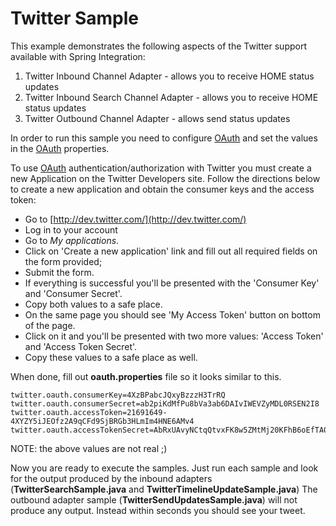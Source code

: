 Twitter Sample
==============

This example demonstrates the following aspects of the Twitter support available with Spring Integration:

1. Twitter Inbound Channel Adapter - allows you to receive HOME status updates
2. Twitter Inbound Search Channel Adapter - allows you to receive HOME status updates
3. Twitter Outbound Channel Adapter - allows send status updates

In order to run this sample you need to configure [OAuth][] and set the values in the [OAuth][] properties.

To use [OAuth][] authentication/authorization with Twitter you must create a new Application on the Twitter Developers site. 
Follow the directions below to create a new application and obtain the consumer keys and the access token:

* Go to [http://dev.twitter.com/](http://dev.twitter.com/)
* Log in to your account
* Go to *My applications*. 
* Click on 'Create a new application' link and fill out all required fields on the form provided; 
* Submit the form. 
* If everything is successful you'll be presented with the 'Consumer Key' and 'Consumer Secret'. 
* Copy both values to a safe place.
* On the same page you should see 'My Access Token' button on bottom of the page. 
* Click on it and you'll be presented with two more values: 'Access Token' and 'Access Token Secret'. 
* Copy these values to a safe place as well.

When done, fill out **oauth.properties** file so it looks similar to this.

	twitter.oauth.consumerKey=4XzBPabcJQxyBzzzH3TrRQ
	twitter.oauth.consumerSecret=ab2piKdMfPu8bVa3ab6DAIvIWEVZyMDL0RSEN2I8
	twitter.oauth.accessToken=21691649-4XYZY5iJEOfz2A9qCFd9SjBRGb3HLmIm4HNE6AMv4
	twitter.oauth.accessTokenSecret=AbRxUAvyNCtqQtvxFK8w5ZMtMj20KFhB6oEfTA0

NOTE: the above values are not real ;)

Now you are ready to execute the samples. Just run each sample and look for the output produced by the inbound adapters (**TwitterSearchSample.java** and **TwitterTimelineUpdateSample.java**)
The outbound adapter sample (**TwitterSendUpdatesSample.java**) will not produce any output. Instead within seconds you should see your tweet.

[OAuth]: http://en.wikipedia.org/wiki/OAuth